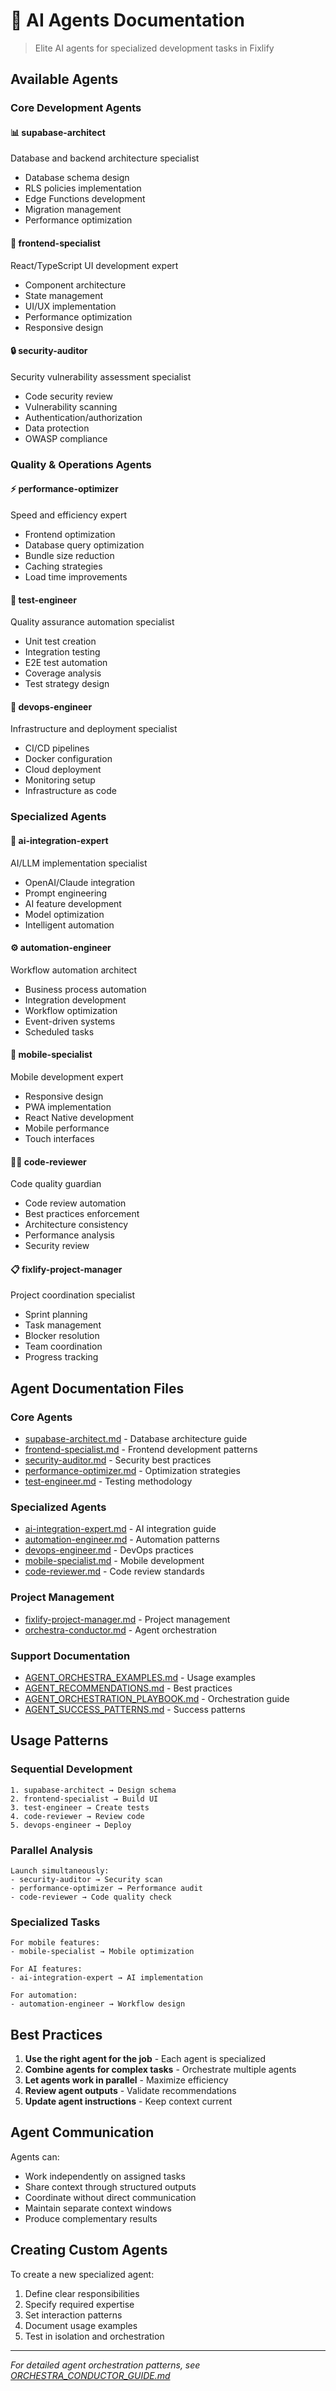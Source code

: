 # 🤖 AI Agents Documentation

> Elite AI agents for specialized development tasks in Fixlify

## Available Agents

### Core Development Agents

#### 📊 supabase-architect
Database and backend architecture specialist
- Database schema design
- RLS policies implementation
- Edge Functions development
- Migration management
- Performance optimization

#### 🎨 frontend-specialist
React/TypeScript UI development expert
- Component architecture
- State management
- UI/UX implementation
- Performance optimization
- Responsive design

#### 🔒 security-auditor
Security vulnerability assessment specialist
- Code security review
- Vulnerability scanning
- Authentication/authorization
- Data protection
- OWASP compliance

### Quality & Operations Agents

#### ⚡ performance-optimizer
Speed and efficiency expert
- Frontend optimization
- Database query optimization
- Bundle size reduction
- Caching strategies
- Load time improvements

#### 🧪 test-engineer
Quality assurance automation specialist
- Unit test creation
- Integration testing
- E2E test automation
- Coverage analysis
- Test strategy design

#### 🚀 devops-engineer
Infrastructure and deployment specialist
- CI/CD pipelines
- Docker configuration
- Cloud deployment
- Monitoring setup
- Infrastructure as code

### Specialized Agents

#### 🤖 ai-integration-expert
AI/LLM implementation specialist
- OpenAI/Claude integration
- Prompt engineering
- AI feature development
- Model optimization
- Intelligent automation

#### ⚙️ automation-engineer
Workflow automation architect
- Business process automation
- Integration development
- Workflow optimization
- Event-driven systems
- Scheduled tasks

#### 📱 mobile-specialist
Mobile development expert
- Responsive design
- PWA implementation
- React Native development
- Mobile performance
- Touch interfaces

#### 👨‍💻 code-reviewer
Code quality guardian
- Code review automation
- Best practices enforcement
- Architecture consistency
- Performance analysis
- Security review

#### 📋 fixlify-project-manager
Project coordination specialist
- Sprint planning
- Task management
- Blocker resolution
- Team coordination
- Progress tracking

## Agent Documentation Files

### Core Agents
- [supabase-architect.md](/.claude/agents/supabase-architect.md) - Database architecture guide
- [frontend-specialist.md](/.claude/agents/frontend-specialist.md) - Frontend development patterns
- [security-auditor.md](/.claude/agents/security-auditor.md) - Security best practices
- [performance-optimizer.md](/.claude/agents/performance-optimizer.md) - Optimization strategies
- [test-engineer.md](/.claude/agents/test-engineer.md) - Testing methodology

### Specialized Agents
- [ai-integration-expert.md](/.claude/agents/ai-integration-expert.md) - AI integration guide
- [automation-engineer.md](/.claude/agents/automation-engineer.md) - Automation patterns
- [devops-engineer.md](/.claude/agents/devops-engineer.md) - DevOps practices
- [mobile-specialist.md](/.claude/agents/mobile-specialist.md) - Mobile development
- [code-reviewer.md](/.claude/agents/code-reviewer.md) - Code review standards

### Project Management
- [fixlify-project-manager.md](/.claude/agents/fixlify-project-manager.md) - Project management
- [orchestra-conductor.md](/.claude/agents/orchestra-conductor.md) - Agent orchestration

### Support Documentation
- [AGENT_ORCHESTRA_EXAMPLES.md](/AGENT_ORCHESTRA_EXAMPLES.md) - Usage examples
- [AGENT_RECOMMENDATIONS.md](/AGENT_RECOMMENDATIONS.md) - Best practices
- [AGENT_ORCHESTRATION_PLAYBOOK.md](/docs/AGENT_ORCHESTRATION_PLAYBOOK.md) - Orchestration guide
- [AGENT_SUCCESS_PATTERNS.md](/docs/AGENT_SUCCESS_PATTERNS.md) - Success patterns

## Usage Patterns

### Sequential Development
```
1. supabase-architect → Design schema
2. frontend-specialist → Build UI
3. test-engineer → Create tests
4. code-reviewer → Review code
5. devops-engineer → Deploy
```

### Parallel Analysis
```
Launch simultaneously:
- security-auditor → Security scan
- performance-optimizer → Performance audit
- code-reviewer → Code quality check
```

### Specialized Tasks
```
For mobile features:
- mobile-specialist → Mobile optimization

For AI features:
- ai-integration-expert → AI implementation

For automation:
- automation-engineer → Workflow design
```

## Best Practices

1. **Use the right agent for the job** - Each agent is specialized
2. **Combine agents for complex tasks** - Orchestrate multiple agents
3. **Let agents work in parallel** - Maximize efficiency
4. **Review agent outputs** - Validate recommendations
5. **Update agent instructions** - Keep context current

## Agent Communication

Agents can:
- Work independently on assigned tasks
- Share context through structured outputs
- Coordinate without direct communication
- Maintain separate context windows
- Produce complementary results

## Creating Custom Agents

To create a new specialized agent:
1. Define clear responsibilities
2. Specify required expertise
3. Set interaction patterns
4. Document usage examples
5. Test in isolation and orchestration

---

*For detailed agent orchestration patterns, see [ORCHESTRA_CONDUCTOR_GUIDE.md](/ORCHESTRA_CONDUCTOR_GUIDE.md)*
